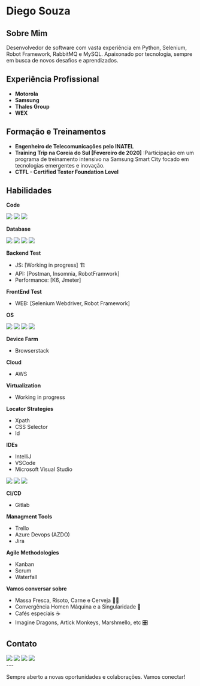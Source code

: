 # Diego Souza
<!--
<div>
  <a href="Windows" target="_blank"><img src="" target="_blank"></a>
  <a href="Linux" target="_blank"><img src="" target="_blank"></a>
  <a href="MacOS" target="_blank"><img src="" target="_blank"></a>
  <a href="Android" target="_blank"><img src="" target="_blank"></a>
  <a href="Windows" target="_blank"><img src="" target="_blank"></a>
  <a href="Linux" target="_blank"><img src="" target="_blank"></a>
  <a href="MacOS" target="_blank"><img src="" target="_blank"></a>
  <a href="Android" target="_blank"><img src="" target="_blank"></a> 
</div>
-->
## Sobre Mim
Desenvolvedor de software com vasta experiência em Python, Selenium, Robot Framework, RabbitMQ e MySQL. Apaixonado por tecnologia, sempre em busca de novos desafios e aprendizados. 

## Experiência Profissional
- **Motorola**
- **Samsung**
- **Thales Group**
- **WEX**

## Formação e Treinamentos

- **Engenheiro de Telecomunicações pelo INATEL**
- **Training Trip na Coreia do Sul [Fevereiro de 2020]** :Participação em um programa de treinamento intensivo na Samsung Smart City focado em tecnologias emergentes e inovação.
- **CTFL - Certified Tester Foundation Level**

<!-- 
## Projetos
- **Nome do Projeto 1**: Descrição breve do projeto.
- **Nome do Projeto 2**: Descrição breve do projeto.
- **Nome do Projeto 3**: Descrição breve do projeto.
-->

## Habilidades

**Code**
<div>
  <a href="Python" target="_blank"><img src="https://icongr.am/devicon/python-original.svg?size=50&color=currentColor" target="_blank"></a>
  <a href="Javascript" target="_blank"><img src="https://icongr.am/devicon/javascript-original.svg?size=50&color=currentColor" target="_blank"></a>
  <a href="HTML5" target="_blank"><img src="https://icongr.am/devicon/html5-plain-wordmark.svg?size=50&color=currentColor" target="_blank"></a>
</div>

**Database**
<!--
- Oracle
- MariaDB
- MySQL
- DBeaver
- MySQL Workbench
-->
<div>
  <a href="Oracle" target="_blank"><img src="https://img.shields.io/badge/Oracle-F80000?style=for-the-badge&logo=Oracle&logoColor=white" target="_blank"></a>
  <a href="MySQL" target="_blank"><img src="https://img.shields.io/badge/MySQL-005C84?style=for-the-badge&logo=mysql&logoColor=white" target="_blank"></a>  
  <a href="MariaDB" target="_blank"><img src="https://img.shields.io/badge/MariaDB-003545?style=for-the-badge&logo=mariadb&logoColor=white" target="_blank"></a>
  <a href="DBeaver" target="_blank"><img src="https://img.shields.io/badge/dbeaver-382923?style=for-the-badge&logo=dbeaver&logoColor=white" target="_blank"></a>
</div>

**Backend Test**
- JS: [Working in progress] 🏗️
- API: [Postman, Insomnia, RobotFramwork]
- Performance: [K6, Jmeter]

**FrontEnd Test**
- WEB: [Selenium Webdriver, Robot Framework]

**OS**
<!--
- Windows
- Linux: [Fedora, Ubuntu]
- MacOS
- Android
-->
<div>
  <a href="Windows" target="_blank"><img src="https://icongr.am/devicon/windows8-original.svg?size=50&color=currentColor" target="_blank"></a>
  <a href="Linux" target="_blank"><img src="https://icongr.am/devicon/linux-original.svg?size=50&color=currentColor" target="_blank"></a>
  <a href="MacOS" target="_blank"><img src="https://icongr.am/devicon/apple-original.svg?size=50&color=currentColor" target="_blank"></a>
  <a href="Android" target="_blank"><img src="https://icongr.am/devicon/android-original.svg?size=50&color=currentColor" target="_blank"></a> 
</div>

**Device Farm**
- Browserstack

**Cloud**
- AWS

**Virtualization**
- Working in progress

**Locator Strategies**
- Xpath
- CSS Selector
- Id

**IDEs**
- IntelliJ
- VSCode
- Microsoft Visual Studio

<div>
  <a href="IntelliJ" target="_blank"><img src="https://img.shields.io/badge/IntelliJ-000000?style=for-the-badge&logo=intellij-idea&logoColor=white" target="_blank"></a>
  <a href="VSCode" target="_blank"><img src="https://img.shields.io/badge/VSCode-007ACC?style=for-the-badge&logo=visual-studio-code&logoColor=white" target="_blank"></a>
  <a href="Microsoft Visual Studio" target="_blank"><img src="https://img.shields.io/badge/Visual_Studio-5C2D91?style=for-the-badge&logo=visual-studio&logoColor=white" target="_blank"></a>
</div>



**CI/CD**
- Gitlab

**Managment Tools**
- Trello
- Azure Devops (AZDO)
- Jira

**Agile Methodologies**
- Kanban
- Scrum
- Waterfall

**Vamos conversar sobre**
- Massa Fresca, Risoto, Carne e Cerveja 🍺🥣
- Convergência Homen Máquina e a Singularidade 🤖
- Cafés especiais ☕
- Imagine Dragons, Artick Monkeys, Marshmello, etc 🎛️

## Contato
<!-- 
-LinkedIn: www.linkedin.com/in/qa-diego-souza
- Email: qa.diegosouza@gmail.com
- Mobile: +55 (19) 971-454-773
- <a href="https://wa.me/5519971454773?text=Olá%20Diego,%20encontrei%20seu%20perfil%20no%20GitHub%20e%20gostaria%20de%20saber%20mais%20sobre%20sua%20trajetória%20profissional"
target="_blank">
  <button>Whatsapp</button>
</a>
-->

<div> 
  <a href="https://wa.me/5519971454773?text=Olá%20Diego,%20encontrei%20seu%20perfil%20no%20GitHub%20e%20gostaria%20de%20saber%20mais%20sobre%20sua%20trajetória%20profissional" target="_blank"><img src="https://img.shields.io/badge/WhatsApp-25D366?style=for-the-badge&logo=whatsapp&logoColor=white" target="_blank"></a>
   <a href = "mailto:qa.diegosouza@gmail.com"><img src="https://img.shields.io/badge/Gmail-D14836?style=for-the-badge&logo=gmail&logoColor=white" target="_blank"></a>
  <a href="https://www.linkedin.com/in/qa-diego-souza" target="_blank"><img src="https://img.shields.io/badge/-LinkedIn-%230077B5?style=for-the-badge&logo=linkedin&logoColor=white" target="_blank"></a>
  <a href="https://www.instagram.com/diegosouza.xp/" target="_blank"><img src="https://img.shields.io/badge/-Instagram-%23E4405F?style=for-the-badge&logo=instagram&logoColor=white" target="_blank"></a>
  
</div>
---

Sempre aberto a novas oportunidades e colaborações. Vamos conectar!
